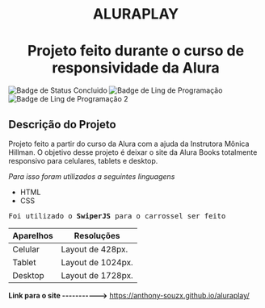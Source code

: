 <h1 align="center"> ALURAPLAY </h1>

<h1 align="center"> Projeto feito durante o curso de responsividade da Alura </h1>

![Badge de Status Concluido](https://img.shields.io/badge/STATUS-CONCLUIDO-brightgreen?style=for-the-badge&logo=appveyor)
![Badge de Ling de Programação](https://img.shields.io/badge/LING-HTML-orange?style=for-the-badge&logo=appveyor)
![Badge de Ling de Programação 2](https://img.shields.io/badge/LING-CSS-blue?style=for-the-badge&logo=appveyor)


<h2>Descrição do Projeto</h2>

<p>Projeto feito a partir do curso da Alura com a ajuda da Instrutora Mônica Hillman. O objetivo desse projeto é deixar o site da Alura Books totalmente responsivo para celulares, tablets e desktop.</p>

*Para isso foram utilizados a seguintes linguagens*

- HTML
- CSS

<kbd>Foi utilizado o **SwiperJS** para o carrossel ser feito</kbd>

| Aparelhos | Resoluções |
| ------ | ----------- |
| Celular   | Layout de 428px.|
| Tablet | Layout de 1024px. |
| Desktop | Layout de 1728px. |

**Link para o site ----------->** https://anthony-souzx.github.io/aluraplay/
